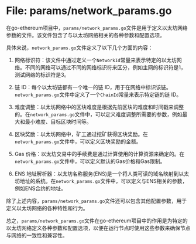 # File: params/network_params.go

在go-ethereum项目中，`params/network_params.go`文件是用于定义以太坊网络参数的文件。该文件包含了与以太坊网络相关的各种参数和配置选项。

具体来说，`network_params.go`文件定义了以下几个方面的内容：

1. 网络标识符：该文件中通过定义一个`NetworkId`常量来表示特定的以太坊网络。不同的网络可以通过不同的网络标识符来区分，例如主网的标识符是1，测试网络的标识符是3。

2. 链 ID：每个以太坊链都有一个唯一的链 ID，用于在网络中标识该链。`network_params.go`文件中定义了一个`ChainId`常量来表示特定链的链 ID。

3. 难度调整：以太坊网络中的区块难度是根据先前区块的难度和时间戳来调整的。在`network_params.go`文件中，可以定义难度调整所需要的参数，例如最大和最小难度、目标区块时间等。

4. 区块奖励：以太坊网络中，矿工通过挖矿获得区块奖励。在`network_params.go`文件中，可以定义区块奖励的金额。

5. Gas 价格：以太坊交易中的手续费是通过计算使用的计算资源来确定的。在`network_params.go`文件中，可以定义默认的Gas价格和Gas限制。

6. ENS 地址解析器：以太坊名称服务(ENS)是一个将人类可读的域名映射到以太坊地址的系统。在`network_params.go`文件中，可以定义与ENS相关的参数，例如ENS合约的地址。

除了上述内容，`params/network_params.go`文件还可以包含其他配置参数，用于定义以太坊网络的各种特性和行为。

总之，`params/network_params.go`文件在go-ethereum项目中的作用是为特定的以太坊网络定义各种参数和配置选项，以便在运行节点时使用这些参数来确保节点与网络的一致性和兼容性。

